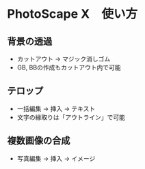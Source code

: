 # PhotoScape X　使い方

## 背景の透過
- カットアウト -> マジック消しゴム
- GB, BBの作成もカットアウト内で可能

## テロップ
- 一括編集 -> 挿入 -> テキスト
- 文字の縁取りは「アウトライン」で可能

## 複数画像の合成
- 写真編集 -> 挿入 -> イメージ